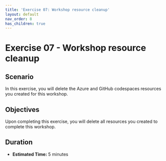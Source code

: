 ```yaml
---
title: 'Exercise 07: Workshop resource cleanup'
layout: default
nav_order: 8
has_children: true
---
```


# Exercise 07 - Workshop resource cleanup

## Scenario

In this exercise, you will delete the Azure and GitHub codespaces resources you created for this workshop.

## Objectives

Upon completing this exercise, you will delete all resources you created to complete this workshop.

## Duration

- **Estimated Time:** 5 minutes

